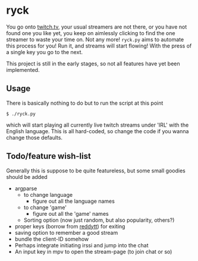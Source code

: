# ryck

You go onto [twitch.tv](https://twitch.tv/), your usual streamers are not there, or you have not found one you like yet, you keep on aimlessly clicking to find the one streamer to waste your time on. Not any more! `ryck.py` aims to automate this process for you! Run it, and streams will start flowing! With the press of a single key you go to the next.

This project is still in the early stages, so not all features have yet been implemented.

## Usage

There is basically nothing to do but to run the script at this point

```
$ ./ryck.py
```

which will start playing all currently live twitch streams under 'IRL' with the English language. This is all hard-coded, so change the code if you wanna change those defaults.

## Todo/feature wish-list

Generally this is suppose to be quite featureless, but some small goodies should be added

* argparse
  - to change language
    - figure out all the language names
  - to change 'game'
    - figure out all the 'game' names
  - Sorting option (now just random, but also popularity, others?)
* proper keys (borrow from [reddytt](https://github.com/johanbluecreek/reddytt)) for exiting
* saving option to remember a good stream
* bundle the client-ID somehow
* Perhaps integrate initiating irssi and jump into the chat
* An input key in mpv to open the stream-page (to join chat or so)
